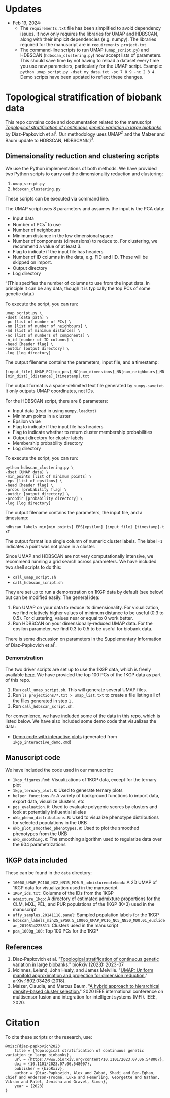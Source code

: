 # Updates

* Feb 19, 2024:
  * The `requirements.txt` file has been simplified to avoid dependency issues. It now only requires the libraries for UMAP and HDBSCAN, along with their implicit dependencies (e.g. numpy). The libraries required for the manuscript are in `requirements_project.txt`
  * The command-line scripts to run UMAP (`umap_script.py`) and HDBSCAN (`hdbscan_clustering.py`) now accept lists of parameters. This should save time by not having to reload a dataset every time you use new parameters, particularly for the UMAP script. Example: `python umap_script.py -dset my_data.txt -pc 7 8 9 -nc 2 3 4`. Demo scripts have been updated to reflect these changes.

# Topological stratification of biobank data

This repo contains code and documentation related to the manuscript *[Topological stratification of continuous genetic variation in large biobanks](https://www.biorxiv.org/content/10.1101/2023.07.06.548007v1)* by Diaz-Papkovich et al<sup>1</sup>. Our methodology uses UMAP<sup>2</sup> and the Malzer and Baum update to HDBSCAN, HDBSCAN($\hat{\epsilon}$)<sup>3</sup>. 

## Dimensionality reduction and clustering scripts

We use the Python implementations of both methods. We have provided two Python scripts to carry out the dimensionality reduction and clustering:
1. `umap_script.py`
2. `hdbscan_clustering.py`

These scripts can be executed via command line.

The UMAP script uses 8 parameters and assumes the input is the PCA data:
* Input data
* Number of PCs<sup>^</sup> to use
* Number of neighbours
* Minimum distance in the low dimensional space
* Number of components (dimensions) to reduce to. For clustering, we recommend a value of at least 3.
* Flag to indicate if the input file has headers
* Number of ID columns in the data, e.g. FID and IID. These will be skipped on import.
* Output directory
* Log directory

^(This specifies the number of columns to use from the input data. In principle it can be any data, though it is typically the top PCs of some genetic data.)

To execute the script, you can run:

```
umap_script.py \
-dset [data path] \
-pc [list of number of PCs] \
-nn [list of number of neighbours] \
-md [list of minimum distances] \
-nc [list of numbers of components] \
-n_id [number of ID columns] \
-head [header flag] \
-outdir [output directory] \
-log [log directory]
```

The output filename contains the parameters, input file, and a timestamp:

`[input_file]_UMAP_PC[top_pcs]_NC[num_dimensions]_NN[num_neighbours]_MD[min_dist]_[distance]_[timestamp].txt`

The output format is a space-delimited text file generated by `numpy.savetxt`. It only outputs UMAP coordinates, not IDs.

For the HDBSCAN script, there are 8 parameters:
* Input data (read in using `numpy.loadtxt`)
* Minimum points in a cluster
* Epsilon value
* Flag to indicate if the input file has headers
* Flag to indicate whether to return cluster membership probabilities
* Output directory for cluster labels
* Membership probability directory
* Log directory

To execute the script, you can run:

```
python hdbscan_clustering.py \
-dset [UMAP data] \
-min_points [list of minimum points] \
-eps [list of epsilons] \
-head [header flag] \
-probs [probability flag] \
-outdir [output directory] \
-probdir [probability directory] \
-log [log directory]
```

The output filename contains the parameters, the input file, and a timestamp:

`hdbscan_labels_min[min_points]_EPS[epsilon]_[input_file]_[timestamp].txt`

The output format is a single column of numeric cluster labels. The label `-1` indicates a point was not place in a cluster.

Since UMAP and HDBSCAN are not very computationally intensive, we recommend running a grid search across parameters. We have included two shell scripts to do this:
* `call_umap_script.sh`
* `call_hdbscan_script.sh`

They are set up to run a demonstration on 1KGP data by default (see below) but can be modified easily.
The general idea:
1. Run UMAP on your data to reduce its dimensionality. For visualization, we find relatively higher values of minimum distance to be useful (0.3 to 0.5). For clustering, values near or equal to 0 work better.
2. Run HDBSCAN on your dimensionally-reduced UMAP data. For the epsilon parameter, we find 0.3 to 0.5 to be useful for biobank data.

There is some discussion on parameters in the Supplementary Information of Diaz-Papkovich et al<sup>1</sup>. 

### Demonstration
The two driver scripts are set up to use the 1KGP data, which is freely available [here](http://ftp.1000genomes.ebi.ac.uk/vol1/ftp/release/20130502/supporting/hd_genotype_chip). We have provided the top 100 PCs of the 1KGP data as part of this repo. 

1. Run `call_umap_script.sh`. This will generate several UMAP files.
2. Run `ls projections/*.txt > umap_list.txt` to create a file listing all of the files generated in step `1.`
3. Run `call_hdbscan_script.sh`.

For convenience, we have included some of the data in this repo, which is listed below. We have also included some demo code that visualizes the data:
* [Demo code with interactive plots](https://diazale.github.io/topstrat/1kgp_interactive_demo.html) (generated from `1kgp_interactive_demo.Rmd`) 

## Manuscript code
We have included the code used in our manuscript:
* `1kgp_figures.Rmd`: Visualizations of 1KGP data, except for the ternary plot
* `1kgp_ternary_plot.R`: Used to generate ternary plots
* `helper_functions.R`: A variety of background functions to import data, export data, visualize clusters, etc
* `pgs_evaluation.R`: Used to evaluate polygenic scores by clusters and look at potentially influential alleles
* `ukb_pheno_distributions.R`: Used to visualize phenotype distributions for selected populations in the UKB
* `ukb_plot_smoothed_phenotypes.R`: Used to plot the smoothed phenotypes from the UKB
* `ukb_smoothing.R`: The smoothing algorithm used to regularize data over the 604 parametrizations

## 1KGP data included

These can be found in the `data` directory:

* `1000G_UMAP_PC100_NC2_NN15_MD0.5_admixturenotebook`: A 2D UMAP of 1KGP data for visualization used in the manuscript
* `1KGP_ids.txt`: Columns of the IDs from the 1KGP
* `admixture_1kgp`: A directory of estimated admixture proportions for the CLM, MXL, PEL, and PUR populations of the 1KGP (K=3) used in the manuscript
* `affy_samples.20141118.panel`: Sampled population labels for the 1KGP
* `hdbscan_labels_min25_EPS0.5_1000G_UMAP_PC16_NC5_NN50_MD0.01_euclidean_2019814225811`: Clusters used in the manuscript
* `pca_1000g_100`: Top 100 PCs for the 1KGP 

## References

1. Diaz-Papkovich et al. "[Topological stratification of continuous genetic variation in large biobanks](https://www.biorxiv.org/content/10.1101/2023.07.06.548007v1)." bioRxiv (2023): 2023-07
2. McInnes, Leland, John Healy, and James Melville. "[UMAP: Uniform manifold approximation and projection for dimension reduction.](https://arxiv.org/abs/1802.03426)" arXiv:1802.03426 (2018).
3. Malzer, Claudia, and Marcus Baum. "[A hybrid approach to hierarchical density-based cluster selection.](https://ieeexplore.ieee.org/abstract/document/9235263)" 2020 IEEE international conference on multisensor fusion and integration for intelligent systems (MFI). IEEE, 2020.

# Citation

To cite these scripts or the research, use:

```
@misc{diaz-papkovich2023
	title = {Topological stratification of continuous genetic variation in large biobanks},
	url = {https://www.biorxiv.org/content/10.1101/2023.07.06.548007},
	doi = {10.1101/2023.07.06.548007},
	publisher = {bioRxiv},
	author = {Diaz-Papkovich, Alex and Zabad, Shadi and Ben-Eghan, Chief and Anderson-Trocmé, Luke and Femerling, Georgette and Nathan, Vikram and Patel, Jenisha and Gravel, Simon},
	year = {2023}
}
```
